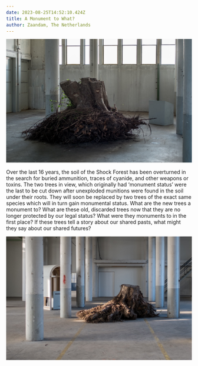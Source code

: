 ```yaml
---
date: 2023-08-25T14:52:10.424Z
title: A Monument to What?
author: Zaandam, The Netherlands
---
```

![](img_0071.jpg)

Over the last 16 years, the soil of the Shock Forest has been overturned in the search for buried ammunition, traces of cyanide, and other weapons or toxins. The two trees in view, which originally had ‘monument status’ were the last to be cut down after unexploded munitions were found in the soil under their roots. They will soon be replaced by two trees of the exact same species which will in turn gain monumental status. What are the new trees a monument to? What are these old, discarded trees now that they are no longer protected by our legal status? What were they monuments to in the first place? If these trees tell a story about our shared pasts, what might they say about our shared futures?

![](img_0070.jpg)
